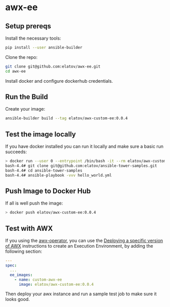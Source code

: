 # awx-ee
## Setup prereqs
Install the necessary tools:

```bash
pip install --user ansible-builder
```

Clone the repo:

```bash
git clone git@github.com:elatov/awx-ee.git
cd awx-ee
```

Install docker and configure dockerhub credentials.

## Run the Build
Create your image:

```bash
ansible-builder build --tag elatov/awx-custom-ee:0.0.4
```

## Test the image locally
If you have docker installed you can run it locally and make sure a basic run succeeds:

```bash
> docker run --user 0 --entrypoint /bin/bash -it --rm elatov/awx-custom-ee:0.0.4  
bash-4.4# git clone git@github.com:elatov/ansible-tower-samples.git
bash-4.4# cd ansible-tower-samples
bash-4.4# ansible-playbook -vvv hello_world.yml
```

## Push Image to Docker Hub
If all is well push the image:

```bash
> docker push elatov/awx-custom-ee:0.0.4
```

## Test with AWX
If you using the [awx-operator](https://github.com/ansible/awx-operator), you can use the [Deploying a specific version of AWX](https://github.com/ansible/awx-operator#deploying-a-specific-version-of-awx) instructions to create an Execution Environment, by adding the following section:

```yaml
---
spec:
  ...
  ee_images:
    - name: custom-awx-ee
      image: elatov/awx-custom-ee:0.0.4
```

Then deploy your awx instance and run a sample test job to make sure it looks good.